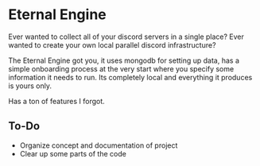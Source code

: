 # Eternal Engine

Ever wanted to collect all of your discord servers in a single place? Ever wanted to create your own local parallel discord infrastructure?

The Eternal Engine got you, it uses mongodb for setting up data, has a simple onboarding process at the very start where you specify some information it needs to run. Its completely local and everything it produces is yours only.

Has a ton of features I forgot.

## To-Do
- Organize concept and documentation of project
- Clear up some parts of the code
